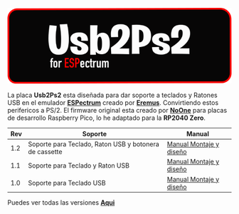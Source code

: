 


![hw2](https://raw.githubusercontent.com/destroyer-dcf/usb2ps2/main/images/usb2ps2.png) 

La placa **Usb2Ps2** esta diseñada para dar soporte a teclados y Ratones USB en el emulador **[ESPectrum](https://github.com/EremusOne/ESPectrum)** creado por **[Eremus](https://github.com/EremusOne)**. Convirtiendo estos perifericos a PS/2. El firmware original esta creado por **[NoOne](https://github.com/No0ne/ps2x2pico)** para placas de desarrollo Raspberry Pico, lo he adaptado para la **RP2040 Zero**.

| Rev | Soporte| Manual |
|----------|----------|----------|
| 1.2    | Soporte para Teclado, Raton USB y botonera de cassette   | [Manual Montaje y diseño](https://destroyer.me/usb2ps2-rev-1.2)  |
| 1.1    | Soporte para Teclado y Raton USB   | [Manual Montaje y diseño](https://destroyer.me/usb2ps2-rev-1.1)  |
| 1.0    | Soporte para Teclado USB   | [Manual Montaje y diseño](https://destroyer.me/usb2ps2-rev-1.0)  |

Puedes ver todas las versiones [**Aqui**](https://destroyer.me) 
